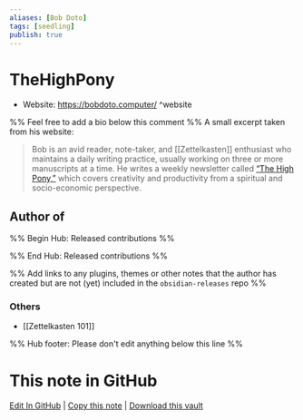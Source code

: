 ```yaml
---
aliases: [Bob Doto]
tags: [seedling]
publish: true
---
```


# TheHighPony

<!-- - GitHub: [TheHighPony](https://github.com/TheHighPony/) ^github-->
<!-- - Discord: `@` ^discord-->

- Website: <https://bobdoto.computer/> ^website
<!-- - [[Publish sites|Publish site]]: <https://> ^publish -->

%% Feel free to add a bio below this comment %%
A small excerpt taken from his website:

> Bob is an avid reader, note-taker, and [[Zettelkasten]] enthusiast who maintains a daily writing practice, usually working on three or more manuscripts at a time.
> He writes a weekly newsletter called [“The High Pony,”](https://mailchi.mp/8cc665f9d3f5/sign-up-for-the-newsletter) which covers creativity and productivity from a spiritual and socio-economic perspective.

## Author of

%% Begin Hub: Released contributions %%

<!--
### Plugins
-->

<!--
### Themes
-->

%% End Hub: Released contributions %%

%% Add links to any plugins, themes or other notes that the author has created but are not (yet) included in the `obsidian-releases` repo %%

<!--
### Unlisted plugins
-->

### Others

- [[Zettelkasten 101]]

<!--
## Sponsor this author
-->

<!-- - [[GitHub sponsors]]: [Sponsor @TheHighPony on GitHub Sponsors](https://github.com/sponsors/TheHighPony) ^github-sponsor-->
<!-- - [[Buy me a coffee]]: <https://> ^buy-me-a-coffee-->
<!-- - [[PayPal]]: <https://> ^paypal-->
<!-- - [[Patreon]]: <https://> ^patreon-->

<!--
## Follow this author
-->

<!-- - [[YouTube Channels|On YouTube]]: <https://> ^youtube-->
<!-- - Twitter: <https://> ^twitter-->
<!-- - ... -->

%% Hub footer: Please don't edit anything below this line %%

# This note in GitHub

<span class="git-footer">[Edit In GitHub](https://github.dev/obsidian-community/obsidian-hub/blob/main/01%20-%20Community/People/TheHighPony.md "git-hub-edit-note") | [Copy this note](https://raw.githubusercontent.com/obsidian-community/obsidian-hub/main/01%20-%20Community/People/TheHighPony.md "git-hub-copy-note") | [Download this vault](https://github.com/obsidian-community/obsidian-hub/archive/refs/heads/main.zip "git-hub-download-vault") </span>
